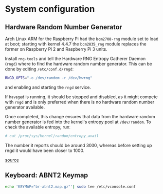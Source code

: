 # System configuration

## Hardware Random Number Generator

Arch Linux ARM for the Raspberry Pi had the `bcm2708-rng` module set to load at boot; starting with kernel 4.4.7 the `bcm2835_rng` module replaces the former on Raspberry Pi 2 and Raspberry Pi 3 units.

Install `rng-tools` and tell the Hardware RNG Entropy Gatherer Daemon (`rngd`) where to find the hardware random number generator. This can be done by editing `/etc/conf.d/rngd`:

```bash
RNGD_OPTS="-o /dev/random -r /dev/hwrng" 
```

and enabling and starting the `rngd` service.

If `haveged` is running, it should be stopped and disabled, as it might compete with `rngd` and is only preferred when there is no hardware random number generator available.

Once completed, this change ensures that data from the hardware random number generator is fed into the kernel's entropy pool at `/dev/random`. To check the available entropy, run:

```bash
# cat /proc/sys/kernel/random/entropy_avail 
```

The number it reports should be around 3000, whereas before setting up rngd it would have been closer to 1000.

[source](https://archlinuxarm.org/platforms/armv6/raspberry-pi)

## Keyboard: ABNT2 Keymap

```bash
echo 'KEYMAP="br-abnt2.map.gz"'| sudo tee /etc/vconsole.conf
```
